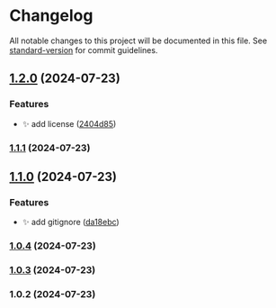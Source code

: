 # Changelog

All notable changes to this project will be documented in this file. See [standard-version](https://github.com/conventional-changelog/standard-version) for commit guidelines.

## [1.2.0](https://github.com/odinGitGmail/OdinGG-AutoCreateChangelog/compare/v1.1.1...v1.2.0) (2024-07-23)


### Features

* ✨ add license ([2404d85](https://github.com/odinGitGmail/OdinGG-AutoCreateChangelog/commit/2404d85788c70327df59a744c08bc2a7c51c051d))

### [1.1.1](https://github.com/odinGitGmail/OdinGG-AutoCreateChangelog/compare/v1.1.0...v1.1.1) (2024-07-23)

## [1.1.0](https://github.com/odinGitGmail/OdinGG-AutoCreateChangelog/compare/v1.0.4...v1.1.0) (2024-07-23)


### Features

* ✨ add gitignore ([da18ebc](https://github.com/odinGitGmail/OdinGG-AutoCreateChangelog/commit/da18ebc9dd4644fe1fc858eb878785942bd71fd6))

### [1.0.4](https://github.com/odinGitGmail/OdinGG-AutoCreateChangelog/compare/v1.0.3...v1.0.4) (2024-07-23)

### [1.0.3](https://github.com/odinGitGmail/OdinGG-AutoCreateChangelog/compare/v1.0.2...v1.0.3) (2024-07-23)

### 1.0.2 (2024-07-23)
